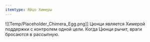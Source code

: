 ```yaml
---
itemtype: Яйцо Химеры
---
```

![[Temp/Placeholder_Chimera_Egg.png]]
Цюнци является Химерой поддержки с контролем одной цели. Когда Цюнци рычит, враги бросаются в рассыпную.
